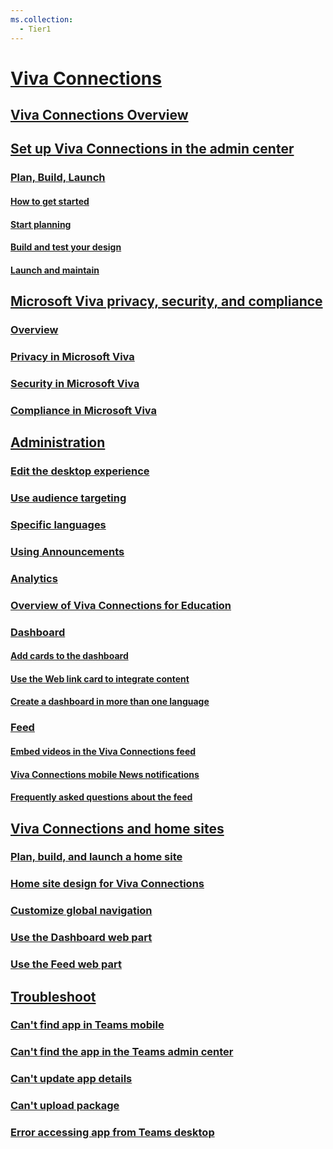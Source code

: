 ```yaml
---
ms.collection:
  - Tier1
---
```

# [Viva Connections]()

## [Viva Connections Overview](viva-connections-overview.md)

## [Set up Viva Connections in the admin center](set-up-admin-center.md)

### [Plan, Build, Launch]()

#### [How to get started](viva-connections-setup-overview.md)

#### [Start planning](plan-viva-connections.md)

#### [Build and test your design](build-viva-connections.md)

#### [Launch and maintain](launch-viva-connections.md)


## [Microsoft Viva privacy, security, and compliance]()

### [Overview](/viva/microsoft-viva-security.md)

### [Privacy in Microsoft Viva](/viva/viva-privacy.md)

### [Security in Microsoft Viva](/viva/viva-security.md)

### [Compliance in Microsoft Viva](/viva/viva-compliance.md)


## [Administration]()

### [Edit the desktop experience](edit-viva-home.md)

### [Use audience targeting](use-audience-targeting-in-viva-connections.md)

### [Specific languages](viva-connections-language.md)

### [Using Announcements](announcements-viva-connections.md)

### [Analytics](viva-connections-analytics.md)

### [Overview of Viva Connections for Education](overview-viva-connections-education.md)


### [Dashboard]()

#### [Add cards to the dashboard](create-dashboard.md)

#### [Use the Web link card to integrate content](use-the-link-card.md)

#### [Create a dashboard in more than one language](create-multilingual-dashboard.md)


### [Feed]()

#### [Embed videos in the Viva Connections feed](video-news-links.md)

#### [Viva Connections mobile News notifications](mobile-notifications-viva-connections.md)

#### [Frequently asked questions about the feed](faqs-viva-connections-feed.md)


## [Viva Connections and home sites]()

### [Plan, build, and launch a home site](home-site-plan.md)

### [Home site design for Viva Connections](create-sharepoint-home-site-for-viva-connections.md)

### [Customize global navigation](sharepoint-app-bar.md)

### [Use the Dashboard web part](use-dashboard-web-part-on-home-site.md)

### [Use the Feed web part](use-feed-web-part-for-viva-connections.md)


## [Troubleshoot]()

### [Can't find app in Teams mobile](/viva/troubleshoot/connections/cant-find-app-in-teams-mobile?toc=/viva/connections/toc.json&bc=/viva/breadcrumb/toc.json)

### [Can't find the app in the Teams admin center](/viva/troubleshoot/connections/cant-find-app-in-teams-admin-center?toc=/viva/connections/toc.json&bc=/viva/breadcrumb/toc.json)

### [Can't update app details](/viva/troubleshoot/connections/cant-update-app-details?toc=/viva/connections/toc.json&bc=/viva/breadcrumb/toc.json)

### [Can't upload package](/viva/troubleshoot/connections/cant-upload-package?toc=/viva/connections/toc.json&bc=/viva/breadcrumb/toc.json)

### [Error accessing app from Teams desktop](/viva/troubleshoot/connections/error-accessing-app-from-teams-desktop?toc=/viva/connections/toc.json&bc=/viva/breadcrumb/toc.json)
